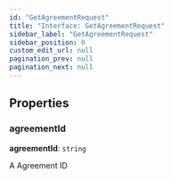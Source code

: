 ```yaml
---
id: "GetAgreementRequest"
title: "Interface: GetAgreementRequest"
sidebar_label: "GetAgreementRequest"
sidebar_position: 0
custom_edit_url: null
pagination_prev: null
pagination_next: null
---
```


## Properties

### agreementId

 **agreementId**: `string`

A Agreement ID
